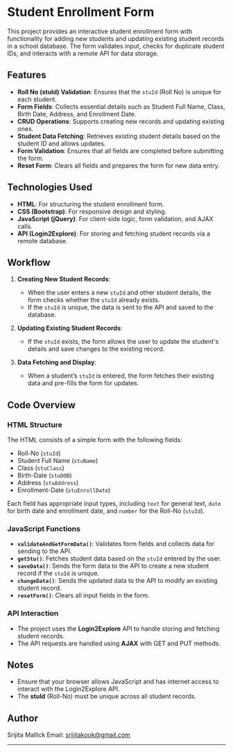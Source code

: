 
# Student Enrollment Form

This project provides an interactive student enrollment form with functionality for adding new students and updating existing student records in a school database. The form validates input, checks for duplicate student IDs, and interacts with a remote API for data storage.

## Features

- **Roll No (stuId) Validation**: Ensures that the `stuId` (Roll No) is unique for each student.
- **Form Fields**: Collects essential details such as Student Full Name, Class, Birth Date, Address, and Enrollment Date.
- **CRUD Operations**: Supports creating new records and updating existing ones.
- **Student Data Fetching**: Retrieves existing student details based on the student ID and allows updates.
- **Form Validation**: Ensures that all fields are completed before submitting the form.
- **Reset Form**: Clears all fields and prepares the form for new data entry.

## Technologies Used

- **HTML**: For structuring the student enrollment form.
- **CSS (Bootstrap)**: For responsive design and styling.
- **JavaScript (jQuery)**: For client-side logic, form validation, and AJAX calls.
- **API (Login2Explore)**: For storing and fetching student records via a remote database.


## Workflow

1. **Creating New Student Records**:
   - When the user enters a new `stuId` and other student details, the form checks whether the `stuId` already exists.
   - If the `stuId` is unique, the data is sent to the API and saved to the database.

2. **Updating Existing Student Records**:
   - If the `stuId` exists, the form allows the user to update the student's details and save changes to the existing record.

3. **Data Fetching and Display**:
   - When a student’s `stuId` is entered, the form fetches their existing data and pre-fills the form for updates.

## Code Overview

### HTML Structure

The HTML consists of a simple form with the following fields:
- Roll-No (`stuId`)
- Student Full Name (`stuName`)
- Class (`stuClass`)
- Birth-Date (`stuDOB`)
- Address (`stuAddress`)
- Enrollment-Date (`stuEnrollDate`)

Each field has appropriate input types, including `text` for general text, `date` for birth date and enrollment date, and `number` for the Roll-No (`stuId`).

### JavaScript Functions

- **`validateAndGetFormData()`**: Validates form fields and collects data for sending to the API.
- **`getStu()`**: Fetches student data based on the `stuId` entered by the user.
- **`saveData()`**: Sends the form data to the API to create a new student record if the `stuId` is unique.
- **`changeData()`**: Sends the updated data to the API to modify an existing student record.
- **`resetForm()`**: Clears all input fields in the form.

### API Interaction

- The project uses the **Login2Explore** API to handle storing and fetching student records.
- The API requests are handled using **AJAX** with GET and PUT methods.

## Notes

- Ensure that your browser allows JavaScript and has internet access to interact with the Login2Explore API.
- The **stuId** (Roll-No) must be unique across all student records.


## Author

Srijita Mallick
Email: srijitakook@gmail.com

---

